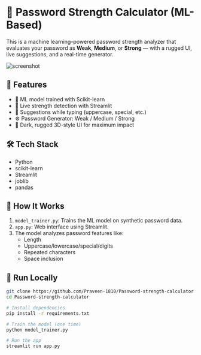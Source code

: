# 💪 Password Strength Calculator (ML-Based)

This is a machine learning–powered password strength analyzer that evaluates your password as **Weak**, **Medium**, or **Strong** — with a rugged UI, live suggestions, and a real-time generator.

![screenshot](https://raw.githubusercontent.com/Praveen-1810/Password-strength-calculator/main/screenshot.png) <!-- Optional if you want to add image -->

## 🚀 Features

- 🔐 ML model trained with Scikit-learn
- 🧠 Live strength detection with Streamlit
- 🔎 Suggestions while typing (uppercase, special, etc.)
- ⚙️ Password Generator: Weak / Medium / Strong
- 🧱 Dark, rugged 3D-style UI for maximum impact

## 🛠 Tech Stack

- Python
- scikit-learn
- Streamlit
- joblib
- pandas

## 🧠 How It Works

1. `model_trainer.py`: Trains the ML model on synthetic password data.
2. `app.py`: Web interface using Streamlit.
3. The model analyzes password features like:
   - Length
   - Uppercase/lowercase/special/digits
   - Repeated characters
   - Space inclusion

## 🚀 Run Locally

```bash
git clone https://github.com/Praveen-1810/Password-strength-calculator.git
cd Password-strength-calculator

# Install dependencies
pip install -r requirements.txt

# Train the model (one time)
python model_trainer.py

# Run the app
streamlit run app.py
